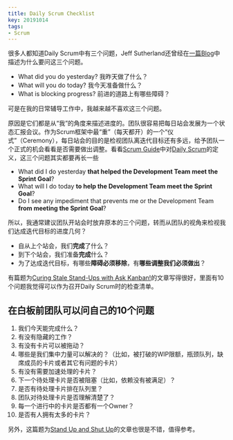 ```yaml
---
title: Daily Scrum Checklist
key: 20191014
tags: 
- Scrum
---
```


很多人都知道Daily Scrum中有三个问题，Jeff Sutherland还曾经在[一篇Blog](https://www.scruminc.com/why-three-questions-in-daily-scrum/)中描述为什么要问这三个问题。

* What did you do yesterday? 我昨天做了什么？
* What will you do today? 我今天准备做什么？
* What is blocking progress? 前进的道路上有哪些障碍？

可是在我的日常辅导工作中，我越来越不喜欢这三个问题。

<!--more-->

原因是它们都是从“我”的角度来描述进度的。团队很容易把每日站会发展为一个状态汇报会议。作为Scrum框架中最“重”（每天都开）的一个“仪式”（Ceremony），每日站会的目的是检视团队离迭代目标还有多远，给予团队一个正式的机会看看是否需要做出调整。看看[Scrum Guide](https://www.scrumguides.org/scrum-guide.html)中对[Daily Scrum](https://www.scrumguides.org/scrum-guide.html#events-daily)的定义，这三个问题其实都要再长一些

* What did I do yesterday **that helped the Development Team meet the Sprint Goal**?
* What will I do today **to help the Development Team meet the Sprint Goal**?
* Do I see any impediment that prevents me or the Development Team **from meeting the Sprint Goal**?

所以，我通常建议团队开站会时放弃原本的三个问题，转而从团队的视角来检视我们达成迭代目标的进度几何？

* 自从上个站会，我们**完成**了什么？
* 到下个站会，我们准备**完成**什么？
* 为了达成迭代目标，有哪些**障碍必须移除**，有**哪些调整我们必须做出**？

有篇题为[Curing Stale Stand-Ups with Ask Kanban!](https://blog.huge.io/ending-stale-stand-ups-with-ask-kanban-64de6c084d60)的文章写得很好，里面有10个问题我觉得可以作为召开Daily Scrum时的检查清单。

## 在白板前团队可以问自己的10个问题

1. 我们今天能完成什么？
2. 有没有隐藏的工作？
3. 有没有卡片可以被拖动？
4. 哪些是我们集中力量可以解决的？（比如，被打破的WIP限额，瓶颈队列，缺席成员的卡片或者其它有问题的卡片）
5. 有没有需要加速处理的卡片？
6. 下一个待处理卡片是否被阻塞（比如，依赖没有被满足）？
7. 是否有待处理卡片排在队列里？
8. 团队对待处理卡片是否理解清楚了？
9. 每一个进行中的卡片是否都有一个Owner？
10. 是否有人拥有太多的卡片？

另外，这篇题为[Stand Up and Shut Up](https://www.neilkillick.com/blog/stand-up-and-shut-up)的文章也很是不错，值得参考。